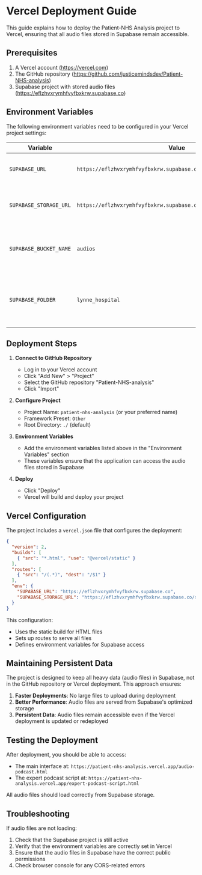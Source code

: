 # Vercel Deployment Guide

This guide explains how to deploy the Patient-NHS Analysis project to Vercel, ensuring that all audio files stored in Supabase remain accessible.

## Prerequisites

1. A Vercel account (https://vercel.com)
2. The GitHub repository (https://github.com/justicemindsdev/Patient-NHS-analysis)
3. Supabase project with stored audio files (https://eflzhvxrymhfvyfbxkrw.supabase.co)

## Environment Variables

The following environment variables need to be configured in your Vercel project settings:

| Variable | Value | Description |
|----------|-------|-------------|
| `SUPABASE_URL` | `https://eflzhvxrymhfvyfbxkrw.supabase.co` | The base URL of your Supabase project |
| `SUPABASE_STORAGE_URL` | `https://eflzhvxrymhfvyfbxkrw.supabase.co/storage/v1/object/public` | The URL for accessing public storage objects |
| `SUPABASE_BUCKET_NAME` | `audios` | The name of the storage bucket containing audio files |
| `SUPABASE_FOLDER` | `lynne_hospital` | The folder within the bucket containing the project's audio files |

## Deployment Steps

1. **Connect to GitHub Repository**
   - Log in to your Vercel account
   - Click "Add New" > "Project"
   - Select the GitHub repository "Patient-NHS-analysis"
   - Click "Import"

2. **Configure Project**
   - Project Name: `patient-nhs-analysis` (or your preferred name)
   - Framework Preset: `Other`
   - Root Directory: `./` (default)

3. **Environment Variables**
   - Add the environment variables listed above in the "Environment Variables" section
   - These variables ensure that the application can access the audio files stored in Supabase

4. **Deploy**
   - Click "Deploy"
   - Vercel will build and deploy your project

## Vercel Configuration

The project includes a `vercel.json` file that configures the deployment:

```json
{
  "version": 2,
  "builds": [
    { "src": "*.html", "use": "@vercel/static" }
  ],
  "routes": [
    { "src": "/(.*)", "dest": "/$1" }
  ],
  "env": {
    "SUPABASE_URL": "https://eflzhvxrymhfvyfbxkrw.supabase.co",
    "SUPABASE_STORAGE_URL": "https://eflzhvxrymhfvyfbxkrw.supabase.co/storage/v1/object/public"
  }
}
```

This configuration:
- Uses the static build for HTML files
- Sets up routes to serve all files
- Defines environment variables for Supabase access

## Maintaining Persistent Data

The project is designed to keep all heavy data (audio files) in Supabase, not in the GitHub repository or Vercel deployment. This approach ensures:

1. **Faster Deployments**: No large files to upload during deployment
2. **Better Performance**: Audio files are served from Supabase's optimized storage
3. **Persistent Data**: Audio files remain accessible even if the Vercel deployment is updated or redeployed

## Testing the Deployment

After deployment, you should be able to access:

- The main interface at: `https://patient-nhs-analysis.vercel.app/audio-podcast.html`
- The expert podcast script at: `https://patient-nhs-analysis.vercel.app/expert-podcast-script.html`

All audio files should load correctly from Supabase storage.

## Troubleshooting

If audio files are not loading:

1. Check that the Supabase project is still active
2. Verify that the environment variables are correctly set in Vercel
3. Ensure that the audio files in Supabase have the correct public permissions
4. Check browser console for any CORS-related errors
